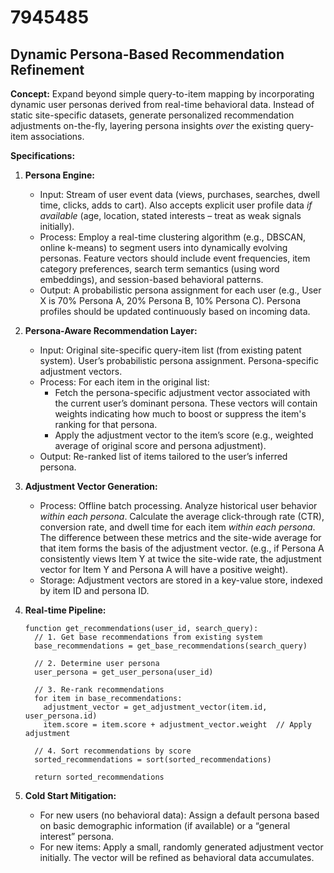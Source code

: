 # 7945485

## Dynamic Persona-Based Recommendation Refinement

**Concept:** Expand beyond simple query-to-item mapping by incorporating dynamic user personas derived from real-time behavioral data.  Instead of static site-specific datasets, generate personalized recommendation adjustments on-the-fly, layering persona insights *over* the existing query-item associations.

**Specifications:**

1.  **Persona Engine:**
    *   Input: Stream of user event data (views, purchases, searches, dwell time, clicks, adds to cart).  Also accepts explicit user profile data *if available* (age, location, stated interests – treat as weak signals initially).
    *   Process: Employ a real-time clustering algorithm (e.g., DBSCAN, online k-means) to segment users into dynamically evolving personas.  Feature vectors should include event frequencies, item category preferences, search term semantics (using word embeddings), and session-based behavioral patterns.
    *   Output:  A probabilistic persona assignment for each user (e.g., User X is 70% Persona A, 20% Persona B, 10% Persona C).  Persona profiles should be updated continuously based on incoming data.

2.  **Persona-Aware Recommendation Layer:**
    *   Input: Original site-specific query-item list (from existing patent system). User’s probabilistic persona assignment. Persona-specific adjustment vectors.
    *   Process:  For each item in the original list:
        *   Fetch the persona-specific adjustment vector associated with the current user’s dominant persona. These vectors will contain weights indicating how much to boost or suppress the item's ranking for that persona.
        *   Apply the adjustment vector to the item’s score (e.g., weighted average of original score and persona adjustment).
    *   Output:  Re-ranked list of items tailored to the user’s inferred persona.

3.  **Adjustment Vector Generation:**
    *   Process:  Offline batch processing. Analyze historical user behavior *within each persona*.  Calculate the average click-through rate (CTR), conversion rate, and dwell time for each item *within each persona*.  The difference between these metrics and the site-wide average for that item forms the basis of the adjustment vector.  (e.g., if Persona A consistently views Item Y at twice the site-wide rate, the adjustment vector for Item Y and Persona A will have a positive weight).
    *   Storage: Adjustment vectors are stored in a key-value store, indexed by item ID and persona ID.

4.  **Real-time Pipeline:**

    ```pseudocode
    function get_recommendations(user_id, search_query):
      // 1. Get base recommendations from existing system
      base_recommendations = get_base_recommendations(search_query)

      // 2. Determine user persona
      user_persona = get_user_persona(user_id)

      // 3. Re-rank recommendations
      for item in base_recommendations:
        adjustment_vector = get_adjustment_vector(item.id, user_persona.id)
        item.score = item.score + adjustment_vector.weight  // Apply adjustment

      // 4. Sort recommendations by score
      sorted_recommendations = sort(sorted_recommendations)

      return sorted_recommendations
    ```

5. **Cold Start Mitigation:**
   * For new users (no behavioral data): Assign a default persona based on basic demographic information (if available) or a “general interest” persona.
   *  For new items:  Apply a small, randomly generated adjustment vector initially.  The vector will be refined as behavioral data accumulates.